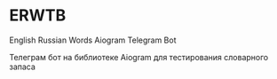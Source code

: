 # ERWTB
English Russian Words Aiogram Telegram Bot

Телеграм бот на библиотеке Aiogram для тестирования словарного запаса
